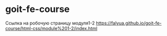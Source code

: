 # goit-fe-course
Ссылка на робочую страницу модуля1-2 https://falyua.github.io/goit-fe-course/html-css/module%201-2/index.html
